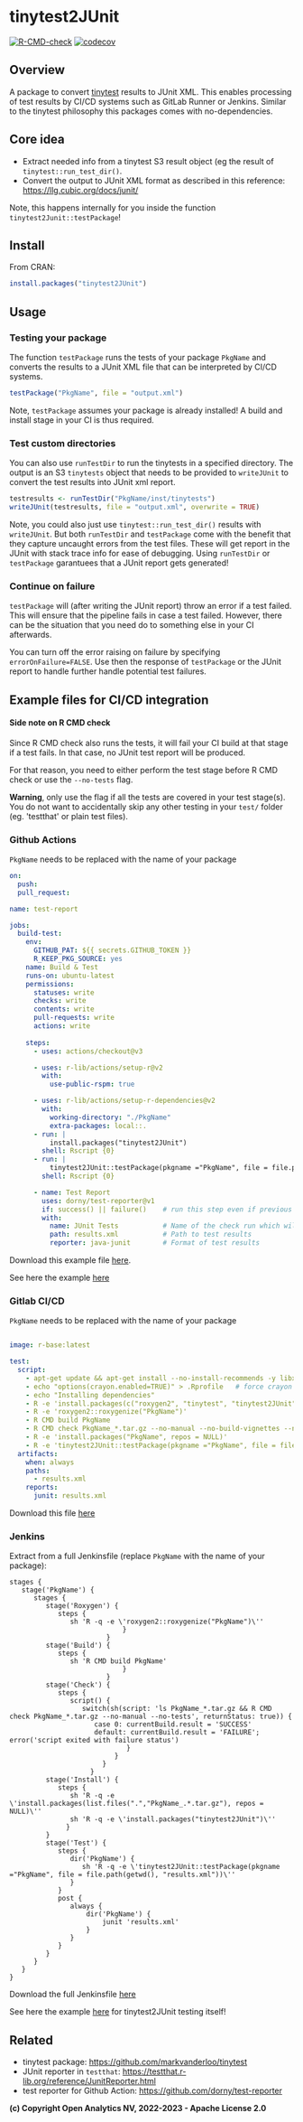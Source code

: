 
# tinytest2JUnit

<!-- badges: start -->
[![R-CMD-check](https://github.com/openanalytics/tinytest2JUnit/actions/workflows/check-standard.yml/badge.svg)](https://github.com/openanalytics/tinytest2JUnit/actions/workflows/check-standard.yml)
[![codecov](https://codecov.io/gh/openanalytics/tinytest2JUnit/branch/master/graph/badge.svg)](https://app.codecov.io/gh/openanalytics/tinytest2JUnit)
<!-- badges: end -->

## Overview

A package to convert [tinytest](https://github.com/markvanderloo/tinytest) results to JUnit XML.
This enables processing of test results by CI/CD systems such as GitLab Runner or Jenkins.
Similar to the tinytest philosophy this packages comes with no-dependencies.

## Core idea

* Extract needed info from a tinytest S3 result object (eg the result of `tinytest::run_test_dir()`.
* Convert the output to JUnit XML format as described in this reference: https://llg.cubic.org/docs/junit/

Note, this happens internally for you inside the function `tinytest2Junit::testPackage`! 

## Install

From CRAN:

```r
install.packages("tinytest2JUnit")
```

## Usage

### Testing your package

The function `testPackage` runs the tests of your package `PkgName` and converts the results to a JUnit XML file that can be interpreted by CI/CD systems.

```r 
testPackage("PkgName", file = "output.xml")
```

Note, `testPackage` assumes your package is already installed! A build and install stage in your CI is thus required.

### Test custom directories

You can also use `runTestDir` to run the tinytests in a specified directory. The output is an S3 `tinytests` object that needs to be provided to `writeJUnit` to convert the test results into JUnit xml report.

```r
testresults <- runTestDir("PkgName/inst/tinytests")
writeJUnit(testresults, file = "output.xml", overwrite = TRUE)
```

Note, you could also just use `tinytest::run_test_dir()` results with `writeJUnit`. But both `runTestDir` and `testPackage` come with the benefit that they capture uncaught errors from the test files. These will get report in the JUnit with stack trace info for ease of debugging. Using `runTestDir` or `testPackage` garantuees that a JUnit report gets generated!

### Continue on failure

`testPackage` will (after writing the JUnit report) throw an error if a test failed. This will ensure that the pipeline fails in case a test failed. However, there can be the situation that you need do to something else in your CI afterwards. 


You can turn off the error raising on failure by specifying `errorOnFailure=FALSE`. Use then the response of `testPackage` or the JUnit report to handle further handle potential test failures.

## Example files for CI/CD integration

#### Side note on R CMD check 

Since R CMD check also runs the tests, it will fail your CI build at that stage if a test fails. In that case, no JUnit test report will be produced.

For that reason, you need to either perform the test stage before R CMD check or use the `--no-tests` flag. 

**Warning**, only use the flag if all the tests are covered in your test stage(s). You do not want to accidentally skip any other testing in your `test/` folder (eg. 'testthat' or plain test files).

### Github Actions

`PkgName` needs to be replaced with the name of your package

```yaml
on:
  push:
  pull_request:

name: test-report

jobs:
  build-test:  
    env:
      GITHUB_PAT: ${{ secrets.GITHUB_TOKEN }}
      R_KEEP_PKG_SOURCE: yes
    name: Build & Test
    runs-on: ubuntu-latest
    permissions:
      statuses: write
      checks: write
      contents: write
      pull-requests: write
      actions: write
        
    steps:
      - uses: actions/checkout@v3

      - uses: r-lib/actions/setup-r@v2
        with:
          use-public-rspm: true

      - uses: r-lib/actions/setup-r-dependencies@v2
        with:
          working-directory: "./PkgName"          
          extra-packages: local::.          
      - run: |
          install.packages("tinytest2JUnit")
        shell: Rscript {0} 
      - run: |
          tinytest2JUnit::testPackage(pkgname ="PkgName", file = file.path(getwd(), "results.xml"))
        shell: Rscript {0}   

      - name: Test Report
        uses: dorny/test-reporter@v1
        if: success() || failure()    # run this step even if previous step failed
        with:
          name: JUnit Tests           # Name of the check run which will be created
          path: results.xml           # Path to test results
          reporter: java-junit        # Format of test results
```

Download this example file [here](./ci_examples/github_test_report.yml).

See here the example [here](./.github/workflows/test-report.yml)

### Gitlab CI/CD

`PkgName` needs to be replaced with the name of your package

```yaml

image: r-base:latest 

test:  
  script:
    - apt-get update && apt-get install --no-install-recommends -y libxml2-dev # xml2 library needed for roxygen2
    - echo "options(crayon.enabled=TRUE)" > .Rprofile   # force crayon  mode
    - echo "Installing dependencies"
    - R -e 'install.packages(c("roxygen2", "tinytest", "tinytest2JUnit"))'
    - R -e 'roxygen2::roxygenize("PkgName")'
    - R CMD build PkgName
    - R CMD check PkgName_*.tar.gz --no-manual --no-build-vignettes --no-tests
    - R -e 'install.packages("PkgName", repos = NULL)'
    - R -e 'tinytest2JUnit::testPackage(pkgname ="PkgName", file = file.path(getwd(), "results.xml"))'
  artifacts:
    when: always
    paths:
      - results.xml
    reports:
      junit: results.xml
```

Download this file [here](./ci_examples/gitlab-ci.yml)

### Jenkins

Extract from a full Jenkinsfile (replace `PkgName` with the name of your package):

```
stages {
   stage('PkgName') {
      stages {
         stage('Roxygen') {
            steps {
               sh 'R -q -e \'roxygen2::roxygenize("PkgName")\''
                            }
                        }
         stage('Build') {
            steps {
               sh 'R CMD build PkgName'
                            }
                        }
         stage('Check') {
            steps {
               script() {
                  switch(sh(script: 'ls PkgName_*.tar.gz && R CMD check PkgName_*.tar.gz --no-manual --no-tests', returnStatus: true)) {
                     case 0: currentBuild.result = 'SUCCESS'
                     default: currentBuild.result = 'FAILURE'; error('script exited with failure status')
                             }
                          }
                       }
                    }
         stage('Install') {
            steps {
               sh 'R -q -e \'install.packages(list.files(".","PkgName_.*.tar.gz"), repos = NULL)\''
               sh 'R -q -e \'install.packages("tinytest2JUnit")\''
              }
         }
         stage('Test') {
            steps {
               dir('PkgName') {
                  sh 'R -q -e \'tinytest2JUnit::testPackage(pkgname ="PkgName", file = file.path(getwd(), "results.xml"))\''
               }
            }
            post {
               always {
                   dir('PkgName') {
                       junit 'results.xml'
                   }
               }
            }
         }
      }
   }
}
```

Download the full Jenkinsfile [here](./ci_examples/example_jenkins)

See here the example [here](./Jenkinsfile) for tinytest2JUnit testing itself!

## Related

* tinytest package: https://github.com/markvanderloo/tinytest
* JUnit reporter in `testthat`: https://testthat.r-lib.org/reference/JunitReporter.html
* test reporter for Github Action: https://github.com/dorny/test-reporter

**(c) Copyright Open Analytics NV, 2022-2023 - Apache License 2.0**
